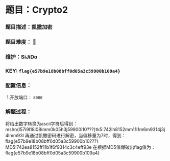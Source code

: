 # 题目：Crypto2

### 题目描述：凯撒加密

### 题目难度： 🌟

### 维护：SiJiDo

### KEY: `flag{e57b9e18b08bff0d05a3c59900b109a4}`

### 配置信息： 

​	1.开放端口： `8080`

### 解题过程：

将给出数字转换为ascii字符后得到：
mshn{l57i9l18i08imm0k05h3j59900i10???}tk5:742lh8152mm11i1m6m9314j3j4lmm93l
再通过凯撒密码进行解密，当偏移量为7时，得到：
flag{e57b9e18b08bff0d05a3c59900b10???}
MD5:742ea8152ff11b1f6f9314c3c4eff93e
在根据MD5值爆破出flag值为：
flag{e57b9e18b08bff0d05a3c59900b109a4}